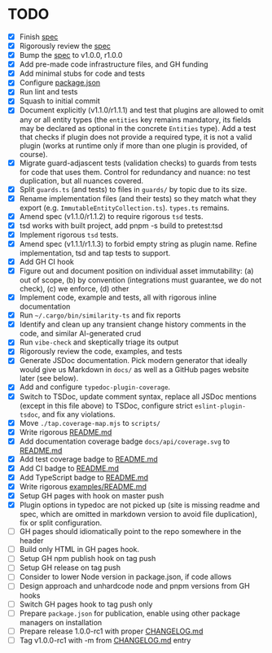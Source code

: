 # TODO

- [x] Finish [spec](docs/spec.md)
- [x] Rigorously review the [spec](docs/spec.md)
- [x] Bump the [spec](docs/spec.md) to v1.0.0, r1.0.0
- [x] Add pre-made code infrastructure files, and GH funding
- [x] Add minimal stubs for code and tests
- [x] Configure [package.json](package.json)
- [x] Run lint and tests
- [x] Squash to initial commit
- [x] Document explicitly (v1.1.0/r1.1.1) and test that plugins are allowed to
      omit any or all entity types (the `entities` key remains mandatory, its
      fields may be declared as optional in the concrete `Entities` type). Add a
      test that checks if plugin does not provide a required type, it is not a
      valid plugin (works at runtime only if more than one plugin is provided,
      of course).
- [x] Migrate guard-adjascent tests (validation checks) to guards from tests for
      code that uses them. Control for redundancy and nuance: no test
      duplication, but all nuances covered.
- [x] Split `guards.ts` (and tests) to files in `guards/` by topic due to its
      size.
- [x] Rename implementation files (and their tests) so they match what they
      export (e.g. `ImmutableEntityCollection.ts`). `types.ts` remains.
- [x] Amend spec (v1.1.0/r1.1.2) to require rigorous `tsd` tests.
- [x] tsd works with built project, add pnpm -s build to pretest:tsd
- [x] Implement rigorous `tsd` tests.
- [x] Amend spec (v1.1.1/r1.1.3) to forbid empty string as plugin name. Refine
      implementation, tsd and tap tests to support.
- [x] Add GH CI hook
- [x] Figure out and document position on individual asset immutability: (a) out
      of scope, (b) by convention (integrations must guarantee, we do not
      check), (c) we enforce, (d) other
- [x] Implement code, example and tests, all with rigorous inline documentation
- [x] Run `~/.cargo/bin/similarity-ts` and fix reports
- [x] Identify and clean up any transient change history comments in the code,
      and similar AI-generated crud
- [x] Run `vibe-check` and skeptically triage its output
- [x] Rigorously review the code, examples, and tests
- [x] Generate JSDoc documentation. Pick modern generator that ideally would
      give us Markdown in `docs/` as well as a GitHub pages website later (see
      below).
- [x] Add and configure `typedoc-plugin-coverage`.
- [x] Switch to TSDoc, update comment syntax, replace all JSDoc mentions (except
      in this file above) to TSDoc, configure strict `eslint-plugin-tsdoc`, and
      fix any violations.
- [x] Move `./tap.coverage-map.mjs` to `scripts/`
- [x] Write rigorous [README.md](README.md)
- [x] Add documentation coverage badge `docs/api/coverage.svg` to
      [README.md](README.md)
- [x] Add test coverage badge to [README.md](README.md)
- [x] Add CI badge to [README.md](README.md)
- [x] Add TypeScript badge to [README.md](README.md)
- [x] Write rigorous [examples/README.md](examples/README.md)
- [x] Setup GH pages with hook on master push
- [x] Plugin options in typedoc are not picked up (site is missing readme and
      spec, which are omitted in markdown version to avoid file duplication),
      fix or split configuration.
- [ ] GH pages should idiomatically point to the repo somewhere in the header
- [ ] Build only HTML in GH pages hook.
- [ ] Setup GH npm publish hook on tag push
- [ ] Setup GH release on tag push
- [ ] Consider to lower Node version in package.json, if code allows
- [ ] Design approach and unhardcode node and pnpm versions from GH hooks
- [ ] Switch GH pages hook to tag push only
- [ ] Prepare `package.json` for publication, enable using other package
      managers on installation
- [ ] Prepare release 1.0.0-rc1 with proper [CHANGELOG.md](CHANGELOG.md)
- [ ] Tag v1.0.0-rc1 with -m from [CHANGELOG.md](CHANGELOG.md) entry
